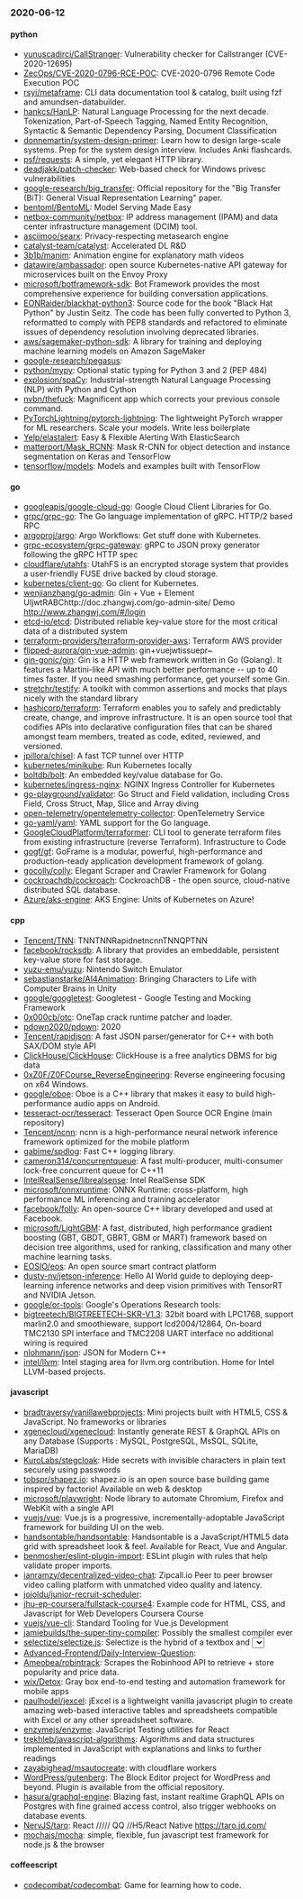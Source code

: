 ### 2020-06-12

#### python
* [yunuscadirci/CallStranger](https://github.com/yunuscadirci/CallStranger): Vulnerability checker for Callstranger (CVE-2020-12695)
* [ZecOps/CVE-2020-0796-RCE-POC](https://github.com/ZecOps/CVE-2020-0796-RCE-POC): CVE-2020-0796 Remote Code Execution POC
* [rsyi/metaframe](https://github.com/rsyi/metaframe): CLI data documentation tool & catalog, built using fzf and amundsen-databuilder.
* [hankcs/HanLP](https://github.com/hankcs/HanLP): Natural Language Processing for the next decade. Tokenization, Part-of-Speech Tagging, Named Entity Recognition, Syntactic & Semantic Dependency Parsing, Document Classification
* [donnemartin/system-design-primer](https://github.com/donnemartin/system-design-primer): Learn how to design large-scale systems. Prep for the system design interview. Includes Anki flashcards.
* [psf/requests](https://github.com/psf/requests): A simple, yet elegant HTTP library.
* [deadjakk/patch-checker](https://github.com/deadjakk/patch-checker): Web-based check for Windows privesc vulnerabilities
* [google-research/big_transfer](https://github.com/google-research/big_transfer): Official repository for the "Big Transfer (BiT): General Visual Representation Learning" paper.
* [bentoml/BentoML](https://github.com/bentoml/BentoML): Model Serving Made Easy
* [netbox-community/netbox](https://github.com/netbox-community/netbox): IP address management (IPAM) and data center infrastructure management (DCIM) tool.
* [asciimoo/searx](https://github.com/asciimoo/searx): Privacy-respecting metasearch engine
* [catalyst-team/catalyst](https://github.com/catalyst-team/catalyst): Accelerated DL R&D
* [3b1b/manim](https://github.com/3b1b/manim): Animation engine for explanatory math videos
* [datawire/ambassador](https://github.com/datawire/ambassador): open source Kubernetes-native API gateway for microservices built on the Envoy Proxy
* [microsoft/botframework-sdk](https://github.com/microsoft/botframework-sdk): Bot Framework provides the most comprehensive experience for building conversation applications.
* [EONRaider/blackhat-python3](https://github.com/EONRaider/blackhat-python3): Source code for the book "Black Hat Python" by Justin Seitz. The code has been fully converted to Python 3, reformatted to comply with PEP8 standards and refactored to eliminate issues of dependency resolution involving deprecated libraries.
* [aws/sagemaker-python-sdk](https://github.com/aws/sagemaker-python-sdk): A library for training and deploying machine learning models on Amazon SageMaker
* [google-research/pegasus](https://github.com/google-research/pegasus): 
* [python/mypy](https://github.com/python/mypy): Optional static typing for Python 3 and 2 (PEP 484)
* [explosion/spaCy](https://github.com/explosion/spaCy):  Industrial-strength Natural Language Processing (NLP) with Python and Cython
* [nvbn/thefuck](https://github.com/nvbn/thefuck): Magnificent app which corrects your previous console command.
* [PyTorchLightning/pytorch-lightning](https://github.com/PyTorchLightning/pytorch-lightning): The lightweight PyTorch wrapper for ML researchers. Scale your models. Write less boilerplate
* [Yelp/elastalert](https://github.com/Yelp/elastalert): Easy & Flexible Alerting With ElasticSearch
* [matterport/Mask_RCNN](https://github.com/matterport/Mask_RCNN): Mask R-CNN for object detection and instance segmentation on Keras and TensorFlow
* [tensorflow/models](https://github.com/tensorflow/models): Models and examples built with TensorFlow

#### go
* [googleapis/google-cloud-go](https://github.com/googleapis/google-cloud-go): Google Cloud Client Libraries for Go.
* [grpc/grpc-go](https://github.com/grpc/grpc-go): The Go language implementation of gRPC. HTTP/2 based RPC
* [argoproj/argo](https://github.com/argoproj/argo): Argo Workflows: Get stuff done with Kubernetes.
* [grpc-ecosystem/grpc-gateway](https://github.com/grpc-ecosystem/grpc-gateway): gRPC to JSON proxy generator following the gRPC HTTP spec
* [cloudflare/utahfs](https://github.com/cloudflare/utahfs): UtahFS is an encrypted storage system that provides a user-friendly FUSE drive backed by cloud storage.
* [kubernetes/client-go](https://github.com/kubernetes/client-go): Go client for Kubernetes.
* [wenjianzhang/go-admin](https://github.com/wenjianzhang/go-admin): Gin + Vue + Element UIjwtRABChttp://doc.zhangwj.com/go-admin-site/ Demo http://www.zhangwj.com/#/login
* [etcd-io/etcd](https://github.com/etcd-io/etcd): Distributed reliable key-value store for the most critical data of a distributed system
* [terraform-providers/terraform-provider-aws](https://github.com/terraform-providers/terraform-provider-aws): Terraform AWS provider
* [flipped-aurora/gin-vue-admin](https://github.com/flipped-aurora/gin-vue-admin): gin+vuejwtissuepr~
* [gin-gonic/gin](https://github.com/gin-gonic/gin): Gin is a HTTP web framework written in Go (Golang). It features a Martini-like API with much better performance -- up to 40 times faster. If you need smashing performance, get yourself some Gin.
* [stretchr/testify](https://github.com/stretchr/testify): A toolkit with common assertions and mocks that plays nicely with the standard library
* [hashicorp/terraform](https://github.com/hashicorp/terraform): Terraform enables you to safely and predictably create, change, and improve infrastructure. It is an open source tool that codifies APIs into declarative configuration files that can be shared amongst team members, treated as code, edited, reviewed, and versioned.
* [jpillora/chisel](https://github.com/jpillora/chisel): A fast TCP tunnel over HTTP
* [kubernetes/minikube](https://github.com/kubernetes/minikube): Run Kubernetes locally
* [boltdb/bolt](https://github.com/boltdb/bolt): An embedded key/value database for Go.
* [kubernetes/ingress-nginx](https://github.com/kubernetes/ingress-nginx): NGINX Ingress Controller for Kubernetes
* [go-playground/validator](https://github.com/go-playground/validator): Go Struct and Field validation, including Cross Field, Cross Struct, Map, Slice and Array diving
* [open-telemetry/opentelemetry-collector](https://github.com/open-telemetry/opentelemetry-collector): OpenTelemetry Service
* [go-yaml/yaml](https://github.com/go-yaml/yaml): YAML support for the Go language.
* [GoogleCloudPlatform/terraformer](https://github.com/GoogleCloudPlatform/terraformer): CLI tool to generate terraform files from existing infrastructure (reverse Terraform). Infrastructure to Code
* [gogf/gf](https://github.com/gogf/gf): GoFrame is a modular, powerful, high-performance and production-ready application development framework of golang.
* [gocolly/colly](https://github.com/gocolly/colly): Elegant Scraper and Crawler Framework for Golang
* [cockroachdb/cockroach](https://github.com/cockroachdb/cockroach): CockroachDB - the open source, cloud-native distributed SQL database.
* [Azure/aks-engine](https://github.com/Azure/aks-engine): AKS Engine: Units of Kubernetes on Azure!

#### cpp
* [Tencent/TNN](https://github.com/Tencent/TNN): TNNTNNRapidnetncnnTNNQPTNN
* [facebook/rocksdb](https://github.com/facebook/rocksdb): A library that provides an embeddable, persistent key-value store for fast storage.
* [yuzu-emu/yuzu](https://github.com/yuzu-emu/yuzu): Nintendo Switch Emulator
* [sebastianstarke/AI4Animation](https://github.com/sebastianstarke/AI4Animation): Bringing Characters to Life with Computer Brains in Unity
* [google/googletest](https://github.com/google/googletest): Googletest - Google Testing and Mocking Framework
* [0x000cb/otc](https://github.com/0x000cb/otc): OneTap crack runtime patcher and loader.
* [pdown2020/pdown](https://github.com/pdown2020/pdown): 2020
* [Tencent/rapidjson](https://github.com/Tencent/rapidjson): A fast JSON parser/generator for C++ with both SAX/DOM style API
* [ClickHouse/ClickHouse](https://github.com/ClickHouse/ClickHouse): ClickHouse is a free analytics DBMS for big data
* [0xZ0F/Z0FCourse_ReverseEngineering](https://github.com/0xZ0F/Z0FCourse_ReverseEngineering): Reverse engineering focusing on x64 Windows.
* [google/oboe](https://github.com/google/oboe): Oboe is a C++ library that makes it easy to build high-performance audio apps on Android.
* [tesseract-ocr/tesseract](https://github.com/tesseract-ocr/tesseract): Tesseract Open Source OCR Engine (main repository)
* [Tencent/ncnn](https://github.com/Tencent/ncnn): ncnn is a high-performance neural network inference framework optimized for the mobile platform
* [gabime/spdlog](https://github.com/gabime/spdlog): Fast C++ logging library.
* [cameron314/concurrentqueue](https://github.com/cameron314/concurrentqueue): A fast multi-producer, multi-consumer lock-free concurrent queue for C++11
* [IntelRealSense/librealsense](https://github.com/IntelRealSense/librealsense): Intel RealSense SDK
* [microsoft/onnxruntime](https://github.com/microsoft/onnxruntime): ONNX Runtime: cross-platform, high performance ML inferencing and training accelerator
* [facebook/folly](https://github.com/facebook/folly): An open-source C++ library developed and used at Facebook.
* [microsoft/LightGBM](https://github.com/microsoft/LightGBM): A fast, distributed, high performance gradient boosting (GBT, GBDT, GBRT, GBM or MART) framework based on decision tree algorithms, used for ranking, classification and many other machine learning tasks.
* [EOSIO/eos](https://github.com/EOSIO/eos): An open source smart contract platform
* [dusty-nv/jetson-inference](https://github.com/dusty-nv/jetson-inference): Hello AI World guide to deploying deep-learning inference networks and deep vision primitives with TensorRT and NVIDIA Jetson.
* [google/or-tools](https://github.com/google/or-tools): Google's Operations Research tools:
* [bigtreetech/BIGTREETECH-SKR-V1.3](https://github.com/bigtreetech/BIGTREETECH-SKR-V1.3): 32bit board with LPC1768, support marlin2.0 and smoothieware, support lcd2004/12864, On-board TMC2130 SPI interface and TMC2208 UART interface no additional wiring is required
* [nlohmann/json](https://github.com/nlohmann/json): JSON for Modern C++
* [intel/llvm](https://github.com/intel/llvm): Intel staging area for llvm.org contribution. Home for Intel LLVM-based projects.

#### javascript
* [bradtraversy/vanillawebprojects](https://github.com/bradtraversy/vanillawebprojects): Mini projects built with HTML5, CSS & JavaScript. No frameworks or libraries
* [xgenecloud/xgenecloud](https://github.com/xgenecloud/xgenecloud):   Instantly generate REST & GraphQL APIs on any Database (Supports : MySQL, PostgreSQL, MsSQL, SQLite, MariaDB)
* [KuroLabs/stegcloak](https://github.com/KuroLabs/stegcloak): Hide secrets with invisible characters in plain text securely using passwords 
* [tobspr/shapez.io](https://github.com/tobspr/shapez.io): shapez.io is an open source base building game inspired by factorio! Available on web & desktop
* [microsoft/playwright](https://github.com/microsoft/playwright): Node library to automate Chromium, Firefox and WebKit with a single API
* [vuejs/vue](https://github.com/vuejs/vue):  Vue.js is a progressive, incrementally-adoptable JavaScript framework for building UI on the web.
* [handsontable/handsontable](https://github.com/handsontable/handsontable): Handsontable is a JavaScript/HTML5 data grid with spreadsheet look & feel. Available for React, Vue and Angular.
* [benmosher/eslint-plugin-import](https://github.com/benmosher/eslint-plugin-import): ESLint plugin with rules that help validate proper imports.
* [ianramzy/decentralized-video-chat](https://github.com/ianramzy/decentralized-video-chat):  Zipcall.io  Peer to peer browser video calling platform with unmatched video quality and latency.
* [jojoldu/junior-recruit-scheduler](https://github.com/jojoldu/junior-recruit-scheduler):    
* [jhu-ep-coursera/fullstack-course4](https://github.com/jhu-ep-coursera/fullstack-course4): Example code for HTML, CSS, and Javascript for Web Developers Coursera Course
* [vuejs/vue-cli](https://github.com/vuejs/vue-cli):  Standard Tooling for Vue.js Development
* [jamiebuilds/the-super-tiny-compiler](https://github.com/jamiebuilds/the-super-tiny-compiler):  Possibly the smallest compiler ever
* [selectize/selectize.js](https://github.com/selectize/selectize.js): Selectize is the hybrid of a textbox and <select> box. It's jQuery based and it has autocomplete and native-feeling keyboard navigation; useful for tagging, contact lists, etc.
* [Advanced-Frontend/Daily-Interview-Question](https://github.com/Advanced-Frontend/Daily-Interview-Question): 
* [Ameobea/robintrack](https://github.com/Ameobea/robintrack): Scrapes the Robinhood API to retrieve + store popularity and price data.
* [wix/Detox](https://github.com/wix/Detox): Gray box end-to-end testing and automation framework for mobile apps
* [paulhodel/jexcel](https://github.com/paulhodel/jexcel): jExcel is a lightweight vanilla javascript plugin to create amazing web-based interactive tables and spreadsheets compatible with Excel or any other spreadsheet software.
* [enzymejs/enzyme](https://github.com/enzymejs/enzyme): JavaScript Testing utilities for React
* [trekhleb/javascript-algorithms](https://github.com/trekhleb/javascript-algorithms):  Algorithms and data structures implemented in JavaScript with explanations and links to further readings
* [zayabighead/msautocreate](https://github.com/zayabighead/msautocreate): with cloudflare workers
* [WordPress/gutenberg](https://github.com/WordPress/gutenberg): The Block Editor project for WordPress and beyond. Plugin is available from the official repository.
* [hasura/graphql-engine](https://github.com/hasura/graphql-engine): Blazing fast, instant realtime GraphQL APIs on Postgres with fine grained access control, also trigger webhooks on database events.
* [NervJS/taro](https://github.com/NervJS/taro):  React ///// QQ //H5/React Native  https://taro.jd.com/
* [mochajs/mocha](https://github.com/mochajs/mocha):  simple, flexible, fun javascript test framework for node.js & the browser

#### coffeescript
* [codecombat/codecombat](https://github.com/codecombat/codecombat): Game for learning how to code.
